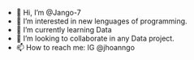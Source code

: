 - 👋 Hi, I’m @Jango-7
- 👀 I’m interested in new lenguages of programming.
- 🌱 I’m currently learning Data
- 💞️ I’m looking to collaborate in any Data project.
- 📫 How to reach me: IG @jhoanngo

<!---
Jango-7/Jango-7 is a ✨ special ✨ repository because its `README.md` (this file) appears on your GitHub profile.
You can click the Preview link to take a look at your changes.
--->
